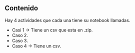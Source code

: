 ## Contenido
Hay 4 actividades que cada una tiene su notebook llamadas.  
- Casi 1 -> Tiene un csv que esta en .zip.
- Caso 2.  
- Caso 3.
- Caso 4 -> Tiene un csv.
